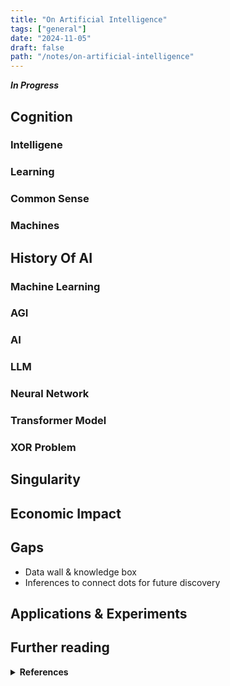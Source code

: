 ```yaml
---
title: "On Artificial Intelligence"
tags: ["general"]
date: "2024-11-05"
draft: false
path: "/notes/on-artificial-intelligence"
---
```


_**In Progress**_

## Cognition

### Intelligene 
### Learning
### Common Sense
### Machines

## History Of AI

### Machine Learning 
### AGI
### AI
### LLM
### Neural Network
### Transformer Model
### XOR Problem

## Singularity

## Economic Impact

## Gaps
- Data wall & knowledge box
- Inferences to connect dots for future discovery 

## Applications & Experiments


## Further reading
<details>
    <summary><strong>References</strong></summary>
    <br>

**Books**
- [The Master Algorithm | How The Quest For The Ultimate Learning Machine Will Remake Our World by Pedro Domingos](/the-master-algorithm/)
- [Competing In The Age Of AI | Strategy & Leadership When Algorithms And Networks Run The World by Marco Iansiti & Karim R. Lakhani](/competing-in-age-of-ai/)

**Links & Talks**

</details>
<br />